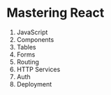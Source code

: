 # Mastering React
1. JavaScript
2. Components
3. Tables
4. Forms
5. Routing
6. HTTP Services
7. Auth
8. Deployment